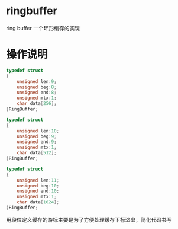 # ringbuffer
ring buffer
一个环形缓存的实现

# 操作说明
```c
typedef struct
{
	unsigned len:9;
	unsigned beg:8;
	unsigned end:8;
	unsigned mtx:1;
	char data[256];
}RingBuffer;
```
```c
typedef struct
{
	unsigned len:10;
	unsigned beg:9;
	unsigned end:9;
	unsigned mtx:1;
	char data[512];
}RingBuffer;
```
```c
typedef struct
{
	unsigned len:11;
	unsigned beg:10;
	unsigned end:10;
	unsigned mtx:1;
	char data[1024];
}RingBuffer;
```
用段位定义缓存的游标主要是为了方便处理缓存下标溢出，简化代码书写
